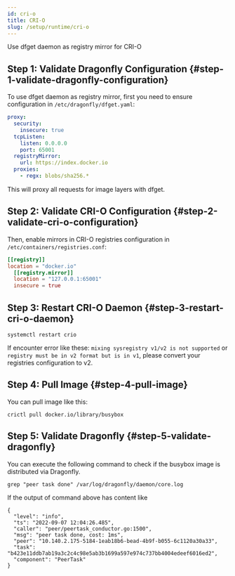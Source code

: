 ```yaml
---
id: cri-o
title: CRI-O
slug: /setup/runtime/cri-o
---
```


Use dfget daemon as registry mirror for CRI-O

## Step 1: Validate Dragonfly Configuration {#step-1-validate-dragonfly-configuration}

To use dfget daemon as registry mirror,
first you need to ensure configuration in `/etc/dragonfly/dfget.yaml`:

```yaml
proxy:
  security:
    insecure: true
  tcpListen:
    listen: 0.0.0.0
    port: 65001
  registryMirror:
    url: https://index.docker.io
  proxies:
    - regx: blobs/sha256.*
```

This will proxy all requests for image layers with dfget.

## Step 2: Validate CRI-O Configuration {#step-2-validate-cri-o-configuration}

Then, enable mirrors in CRI-O registries configuration in
`/etc/containers/registries.conf`:

```toml
[[registry]]
location = "docker.io"
  [[registry.mirror]]
  location = "127.0.0.1:65001"
  insecure = true
```

## Step 3: Restart CRI-O Daemon {#step-3-restart-cri-o-daemon}

```shell
systemctl restart crio
```

If encounter error like these:
`mixing sysregistry v1/v2 is not supported` or
`registry must be in v2 format but is in v1`,
please convert your registries configuration to v2.

## Step 4: Pull Image {#step-4-pull-image}

You can pull image like this:

```shell
crictl pull docker.io/library/busybox
```

## Step 5: Validate Dragonfly {#step-5-validate-dragonfly}

You can execute the following command to
check if the busybox image is distributed via Dragonfly.

```shell
grep "peer task done" /var/log/dragonfly/daemon/core.log
```

If the output of command above has content like

```shell
{
  "level": "info",
  "ts": "2022-09-07 12:04:26.485",
  "caller": "peer/peertask_conductor.go:1500",
  "msg": "peer task done, cost: 1ms",
  "peer": "10.140.2.175-5184-1eab18b6-bead-4b9f-b055-6c1120a30a33",
  "task": "b423e11ddb7ab19a3c2c4c98e5ab3b1699a597e974c737bb4004edeef6016ed2",
  "component": "PeerTask"
}
```
